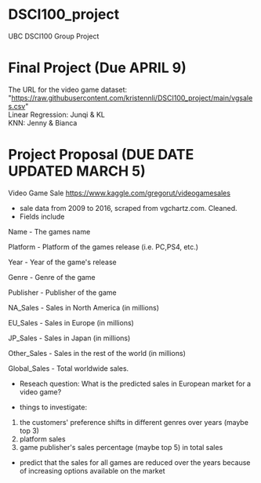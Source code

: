 # DSCI100_project
UBC DSCI100 Group Project
# Final Project (Due APRIL 9)
The URL for the video game dataset: "https://raw.githubusercontent.com/kristennli/DSCI100_project/main/vgsales.csv"
<br />Linear Regression: Junqi & KL 
<br />KNN: Jenny & Bianca


# Project Proposal (DUE DATE UPDATED MARCH 5)
Video Game Sale https://www.kaggle.com/gregorut/videogamesales
   - sale data from 2009 to 2016, scraped from vgchartz.com. Cleaned.
   - Fields include

Name - The games name

Platform - Platform of the games release (i.e. PC,PS4, etc.)

Year - Year of the game's release

Genre - Genre of the game

Publisher - Publisher of the game

NA_Sales - Sales in North America (in millions)

EU_Sales - Sales in Europe (in millions)

JP_Sales - Sales in Japan (in millions)

Other_Sales - Sales in the rest of the world (in millions)

Global_Sales - Total worldwide sales.
   
   - Reseach question: What is the predicted sales in European market for a video game?
   
   - things to investigate: 
   1. the customers' preference shifts in different genres over years (maybe top 3)
   2. platform sales
   3. game publisher's sales percentage (maybe top 5) in total sales

   - predict that the sales for all games are reduced over the years because of increasing options available on the market

